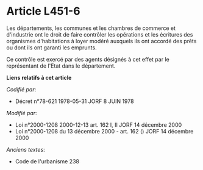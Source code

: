 # Article L451-6

Les départements, les communes et les chambres de commerce et d'industrie ont le droit de faire contrôler les opérations et
les écritures des organismes d'habitations à loyer modéré auxquels ils ont accordé des prêts ou dont ils ont garanti les
emprunts.

Ce contrôle est exercé par des agents désignés à cet effet par le représentant de l'Etat dans le département.

**Liens relatifs à cet article**

_Codifié par_:

  - Décret n°78-621 1978-05-31 JORF 8 JUIN 1978

_Modifié par_:

  - Loi n°2000-1208 2000-12-13 art. 162 I, II JORF 14 décembre 2000
  - Loi n°2000-1208 du 13 décembre 2000 - art. 162 () JORF 14 décembre 2000

_Anciens textes_:

  - Code de l'urbanisme 238
